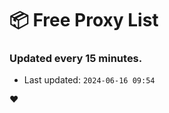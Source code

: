 # :package: Free Proxy List
### Updated every 15 minutes.

- Last updated: `2024-06-16 09:54`

:heart:
